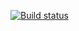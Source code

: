 [![Build status](https://ci.appveyor.com/api/projects/status/u0ww0yghbnsnk38h?svg=true)](https://ci.appveyor.com/project/Ferrk/card-delivery)